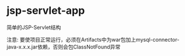 # jsp-servlet-app
简单的JSP-Servlet结构

注意: 要使项目正常运行，必须在Artifacts中为war包加上mysql-connector-java-x.x.x.jar依赖，否则会包ClassNotFound异常
